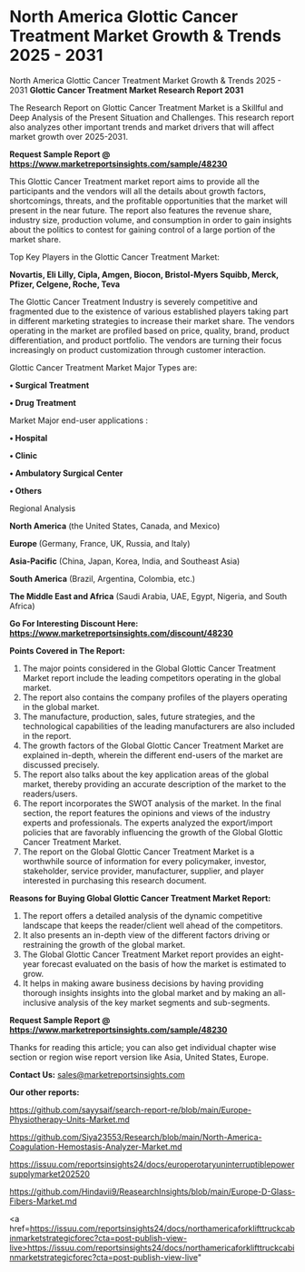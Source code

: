 # North America Glottic Cancer Treatment Market Growth & Trends 2025 - 2031
North America Glottic Cancer Treatment Market Growth & Trends 2025 - 2031
<strong>Glottic Cancer Treatment Market Research Report 2031</strong>

The Research Report on Glottic Cancer Treatment Market is a Skillful and Deep Analysis of the Present Situation and Challenges. This research report also analyzes other important trends and market drivers that will affect market growth over 2025-2031.

<strong>Request Sample Report @ <a href=https://www.marketreportsinsights.com/sample/48230>https://www.marketreportsinsights.com/sample/48230</a></strong>

This Glottic Cancer Treatment market report aims to provide all the participants and the vendors will all the details about growth factors, shortcomings, threats, and the profitable opportunities that the market will present in the near future. The report also features the revenue share, industry size, production volume, and consumption in order to gain insights about the politics to contest for gaining control of a large portion of the market share.

Top Key Players in the Glottic Cancer Treatment Market:

<strong>Novartis, Eli Lilly, Cipla, Amgen, Biocon, Bristol-Myers Squibb, Merck, Pfizer, Celgene, Roche, Teva</strong>

The Glottic Cancer Treatment Industry is severely competitive and fragmented due to the existence of various established players taking part in different marketing strategies to increase their market share. The vendors operating in the market are profiled based on price, quality, brand, product differentiation, and product portfolio. The vendors are turning their focus increasingly on product customization through customer interaction.

Glottic Cancer Treatment Market Major Types are:

<strong>•  Surgical Treatment

•  Drug Treatment</strong>

Market Major end-user applications :

<strong>•  Hospital

•  Clinic

•  Ambulatory Surgical Center

•  Others</strong>

Regional Analysis

</u><strong><b>North America</b></strong> (the United States, Canada, and Mexico)

<strong><b>Europe </b></strong>(Germany, France, UK, Russia, and Italy)

<strong><b>Asia-Pacific</b></strong> (China, Japan, Korea, India, and Southeast Asia)

<strong><b>South America</b></strong> (Brazil, Argentina, Colombia, etc.)

<strong><b>The Middle East and Africa</b></strong> (Saudi Arabia, UAE, Egypt, Nigeria, and South Africa)

<strong>Go For Interesting Discount Here: <a href=https://www.marketreportsinsights.com/discount/48230>https://www.marketreportsinsights.com/discount/48230</a></strong>

<strong>Points Covered in The Report:</strong>
<ol>
  <li>The major points considered in the Global Glottic Cancer Treatment Market report include the leading competitors operating in the global market.</li>
  <li>The report also contains the company profiles of the players operating in the global market.</li>
  <li>The manufacture, production, sales, future strategies, and the technological capabilities of the leading manufacturers are also included in the report.</li>
  <li>The growth factors of the Global Glottic Cancer Treatment Market are explained in-depth, wherein the different end-users of the market are discussed precisely.</li>
  <li>The report also talks about the key application areas of the global market, thereby providing an accurate description of the market to the readers/users.</li>
  <li>The report incorporates the SWOT analysis of the market. In the final section, the report features the opinions and views of the industry experts and professionals. The experts analyzed the export/import policies that are favorably influencing the growth of the Global Glottic Cancer Treatment Market.</li>
  <li>The report on the Global Glottic Cancer Treatment Market is a worthwhile source of information for every policymaker, investor, stakeholder, service provider, manufacturer, supplier, and player interested in purchasing this research document.</li>
</ol>
<strong>Reasons for Buying Global Glottic Cancer Treatment Market Report:</strong>

<ol>
  <li>The report offers a detailed analysis of the dynamic competitive landscape that keeps the reader/client well ahead of the competitors.</li>
  <li>It also presents an in-depth view of the different factors driving or restraining the growth of the global market.</li>
  <li>The Global Glottic Cancer Treatment Market report provides an eight-year forecast evaluated on the basis of how the market is estimated to grow.</li>
  <li>It helps in making aware business decisions by having providing thorough insights insights into the global market and by making an all-inclusive analysis of the key market segments and sub-segments.</li>
</ol>
<strong>Request Sample Report @ <a href=https://www.marketreportsinsights.com/sample/48230>https://www.marketreportsinsights.com/sample/48230</a></strong>


Thanks for reading this article; you can also get individual chapter wise section or region wise report version like Asia, United States, Europe.

<strong>Contact Us:</strong>
sales@marketreportsinsights.com

<strong>Our other reports:</strong>

<a href=https://github.com/sayysaif/search-report-re/blob/main/Europe-Physiotherapy-Units-Market.md>https://github.com/sayysaif/search-report-re/blob/main/Europe-Physiotherapy-Units-Market.md</a>

<a href=https://github.com/Siya23553/Research/blob/main/North-America-Coagulation-Hemostasis-Analyzer-Market.md>https://github.com/Siya23553/Research/blob/main/North-America-Coagulation-Hemostasis-Analyzer-Market.md</a>

<a href=https://issuu.com/reportsinsights24/docs/europerotaryuninterruptiblepowersupplymarket202520>https://issuu.com/reportsinsights24/docs/europerotaryuninterruptiblepowersupplymarket202520</a>

<a href=https://github.com/Hindavii9/ReasearchInsights/blob/main/Europe-D-Glass-Fibers-Market.md>https://github.com/Hindavii9/ReasearchInsights/blob/main/Europe-D-Glass-Fibers-Market.md</a>

<a href=https://issuu.com/reportsinsights24/docs/northamericaforklifttruckcabinmarketstrategicforec?cta=post-publish-view-live>https://issuu.com/reportsinsights24/docs/northamericaforklifttruckcabinmarketstrategicforec?cta=post-publish-view-live</a>"
